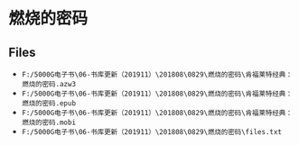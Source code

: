 # 燃烧的密码

## Files

- `F:/5000G电子书\06-书库更新（201911）\201808\0829\燃烧的密码\肯福莱特经典：燃烧的密码.azw3`
- `F:/5000G电子书\06-书库更新（201911）\201808\0829\燃烧的密码\肯福莱特经典：燃烧的密码.epub`
- `F:/5000G电子书\06-书库更新（201911）\201808\0829\燃烧的密码\肯福莱特经典：燃烧的密码.mobi`
- `F:/5000G电子书\06-书库更新（201911）\201808\0829\燃烧的密码\files.txt`
